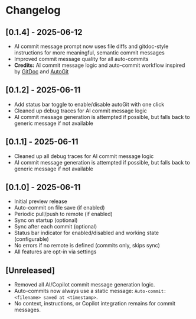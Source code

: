 # Changelog

## [0.1.4] - 2025-06-12
- AI commit message prompt now uses file diffs and gitdoc-style instructions for more meaningful, semantic commit messages
- Improved commit message quality for all auto-commits
- **Credits:** AI commit message logic and auto-commit workflow inspired by [GitDoc](https://github.com/lostintangent/gitdoc) and [AutoGit](https://github.com/Sonica-B/AutoGit/tree/main)

## [0.1.2] - 2025-06-11
- Add status bar toggle to enable/disable autoGit with one click
- Cleaned up debug traces for AI commit message logic
- AI commit message generation is attempted if possible, but falls back to generic message if not available

## [0.1.1] - 2025-06-11
- Cleaned up all debug traces for AI commit message logic
- AI commit message generation is attempted if possible, but falls back to generic message if not available

## [0.1.0] - 2025-06-11
- Initial preview release
- Auto-commit on file save (if enabled)
- Periodic pull/push to remote (if enabled)
- Sync on startup (optional)
- Sync after each commit (optional)
- Status bar indicator for enabled/disabled and working state (configurable)
- No errors if no remote is defined (commits only, skips sync)
- All features are opt-in via settings

## [Unreleased]
- Removed all AI/Copilot commit message generation logic.
- Auto-commits now always use a static message: `Auto-commit: <filename> saved at <timestamp>`.
- No context, instructions, or Copilot integration remains for commit messages.
